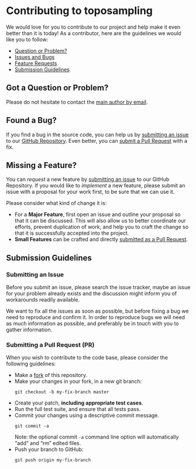 # Contributing to toposampling

We would love for you to contribute to our project and help make it even better than it is today! As a
contributor, here are the guidelines we would like you to follow:
 - [Question or Problem?](#question)
 - [Issues and Bugs](#issue)
 - [Feature Requests](#feature)
 - [Submission Guidelines](#submit)
 
## <a name="question"></a> Got a Question or Problem?

Please do not hesitate to contact the [main author by email][main-author-email].

## <a name="issue"></a> Found a Bug?

If you find a bug in the source code, you can help us by [submitting an issue](#submit-issue) to our
[GitHub Repository][github]. Even better, you can [submit a Pull Request](#submit-pr) with a fix.

## <a name="feature"></a> Missing a Feature?

You can *request* a new feature by [submitting an issue](#submit-issue) to our GitHub Repository. If you would like to
*implement* a new feature, please submit an issue with a proposal for your work first, to be sure that we can use it.

Please consider what kind of change it is:
* For a **Major Feature**, first open an issue and outline your proposal so that it can be
discussed. This will also allow us to better coordinate our efforts, prevent duplication of work,
and help you to craft the change so that it is successfully accepted into the project.
* **Small Features** can be crafted and directly [submitted as a Pull Request](#submit-pr).

## <a name="submit"></a> Submission Guidelines

### <a name="submit-issue"></a> Submitting an Issue

Before you submit an issue, please search the issue tracker, maybe an issue for your problem already exists and the
discussion might inform you of workarounds readily available.

We want to fix all the issues as soon as possible, but before fixing a bug we need to reproduce and confirm it. In order
to reproduce bugs we will need as much information as possible, and preferably be in touch with you to gather
information.

### <a name="submit-pr"></a> Submitting a Pull Request (PR)

When you wish to contribute to the code base, please consider the following guidelines:
* Make a [fork](https://guides.github.com/activities/forking/) of this repository.
* Make your changes in your fork, in a new git branch:
     ```shell
     git checkout -b my-fix-branch master
     ```
* Create your patch, **including appropriate test cases**.
* Run the full test suite, and ensure that all tests pass.
* Commit your changes using a descriptive commit message.
     ```shell
     git commit -a
     ```
  Note: the optional commit `-a` command line option will automatically “add” and “rm” edited files.
* Push your branch to GitHub:
    ```shell
    git push origin my-fix-branch
    ```
  
[main-author-email]: mailto:michael.reimann@epfl.ch
[github]: https://github.com/MWolfR/topological_sampling